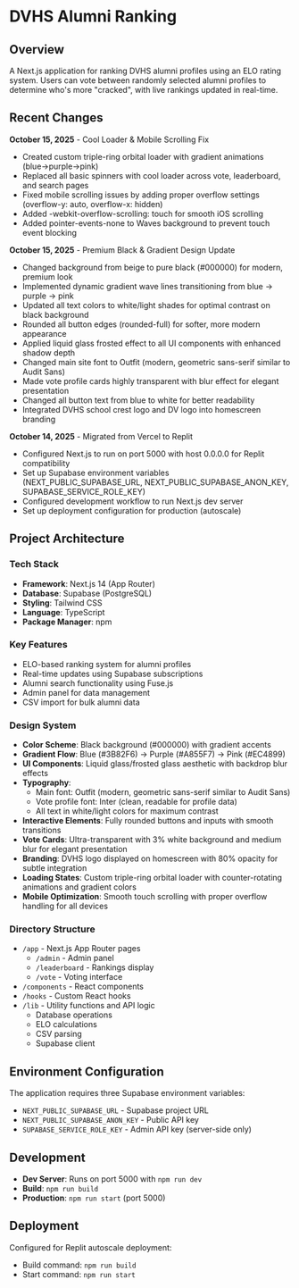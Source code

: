# DVHS Alumni Ranking

## Overview
A Next.js application for ranking DVHS alumni profiles using an ELO rating system. Users can vote between randomly selected alumni profiles to determine who's more "cracked", with live rankings updated in real-time.

## Recent Changes
**October 15, 2025** - Cool Loader & Mobile Scrolling Fix
- Created custom triple-ring orbital loader with gradient animations (blue→purple→pink)
- Replaced all basic spinners with cool loader across vote, leaderboard, and search pages
- Fixed mobile scrolling issues by adding proper overflow settings (overflow-y: auto, overflow-x: hidden)
- Added -webkit-overflow-scrolling: touch for smooth iOS scrolling
- Added pointer-events-none to Waves background to prevent touch event blocking

**October 15, 2025** - Premium Black & Gradient Design Update
- Changed background from beige to pure black (#000000) for modern, premium look
- Implemented dynamic gradient wave lines transitioning from blue → purple → pink
- Updated all text colors to white/light shades for optimal contrast on black background
- Rounded all button edges (rounded-full) for softer, more modern appearance
- Applied liquid glass frosted effect to all UI components with enhanced shadow depth
- Changed main site font to Outfit (modern, geometric sans-serif similar to Audit Sans)
- Made vote profile cards highly transparent with blur effect for elegant presentation
- Changed all button text from blue to white for better readability
- Integrated DVHS school crest logo and DV logo into homescreen branding

**October 14, 2025** - Migrated from Vercel to Replit
- Configured Next.js to run on port 5000 with host 0.0.0.0 for Replit compatibility
- Set up Supabase environment variables (NEXT_PUBLIC_SUPABASE_URL, NEXT_PUBLIC_SUPABASE_ANON_KEY, SUPABASE_SERVICE_ROLE_KEY)
- Configured development workflow to run Next.js dev server
- Set up deployment configuration for production (autoscale)

## Project Architecture

### Tech Stack
- **Framework**: Next.js 14 (App Router)
- **Database**: Supabase (PostgreSQL)
- **Styling**: Tailwind CSS
- **Language**: TypeScript
- **Package Manager**: npm

### Key Features
- ELO-based ranking system for alumni profiles
- Real-time updates using Supabase subscriptions
- Alumni search functionality using Fuse.js
- Admin panel for data management
- CSV import for bulk alumni data

### Design System
- **Color Scheme**: Black background (#000000) with gradient accents
- **Gradient Flow**: Blue (#3B82F6) → Purple (#A855F7) → Pink (#EC4899)
- **UI Components**: Liquid glass/frosted glass aesthetic with backdrop blur effects
- **Typography**: 
  - Main font: Outfit (modern, geometric sans-serif similar to Audit Sans)
  - Vote profile font: Inter (clean, readable for profile data)
  - All text in white/light colors for maximum contrast
- **Interactive Elements**: Fully rounded buttons and inputs with smooth transitions
- **Vote Cards**: Ultra-transparent with 3% white background and medium blur for elegant presentation
- **Branding**: DVHS logo displayed on homescreen with 80% opacity for subtle integration
- **Loading States**: Custom triple-ring orbital loader with counter-rotating animations and gradient colors
- **Mobile Optimization**: Smooth touch scrolling with proper overflow handling for all devices

### Directory Structure
- `/app` - Next.js App Router pages
  - `/admin` - Admin panel
  - `/leaderboard` - Rankings display
  - `/vote` - Voting interface
- `/components` - React components
- `/hooks` - Custom React hooks
- `/lib` - Utility functions and API logic
  - Database operations
  - ELO calculations
  - CSV parsing
  - Supabase client

## Environment Configuration
The application requires three Supabase environment variables:
- `NEXT_PUBLIC_SUPABASE_URL` - Supabase project URL
- `NEXT_PUBLIC_SUPABASE_ANON_KEY` - Public API key
- `SUPABASE_SERVICE_ROLE_KEY` - Admin API key (server-side only)

## Development
- **Dev Server**: Runs on port 5000 with `npm run dev`
- **Build**: `npm run build`
- **Production**: `npm run start` (port 5000)

## Deployment
Configured for Replit autoscale deployment:
- Build command: `npm run build`
- Start command: `npm run start`
